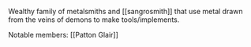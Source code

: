 Wealthy family of metalsmiths and [[sangrosmith]] that use metal drawn from the veins of demons to make tools/implements.

Notable members:
[[Patton Glair]]
